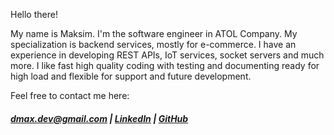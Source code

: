 Hello there! 

My name is Maksim. I'm the software engineer in ATOL Company. My specialization is backend services, mostly for e-commerce. I have an experience in developing REST APIs, IoT services, socket servers and much more. I like fast high quality coding with testing and documenting ready for high load and flexible for support and future development.

Feel free to contact me here:
##### dmax.dev@gmail.com |  [LinkedIn](https://linkedin.com/in/maximdanilchenko)  |  [GitHub](https://github.com/maximdanilchenko)
